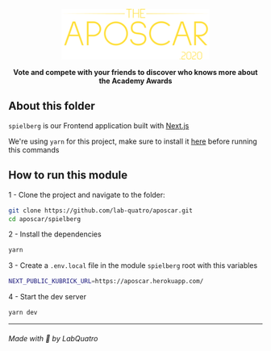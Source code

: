 <p align="center">
    <img height=100 src="https://raw.githubusercontent.com/lab-quatro/aposcar/main/aposcar_logo.svg"/>
</p>

<p align="center">
    <strong>Vote and compete with your friends to discover who knows more about the Academy Awards</strong>
</p>


## About this folder
`spielberg` is our Frontend application built with [Next.js](https://create-react-app.dev/)


We're using `yarn` for this project, make sure to install it [here](https://yarnpkg.com/getting-started/install) before running this commands

## How to run this module

1 - Clone the project and navigate to the folder:
```bash
git clone https://github.com/lab-quatro/aposcar.git
cd aposcar/spielberg
```

2 - Install the dependencies
```bash
yarn
```

3 - Create a `.env.local` file in the module `spielberg` root with this variables
```bash
NEXT_PUBLIC_KUBRICK_URL=https://aposcar.herokuapp.com/
```

4 - Start the dev server
```bash
yarn dev
```

<hr>
<h6>Made with 💜 by LabQuatro<h6/>

